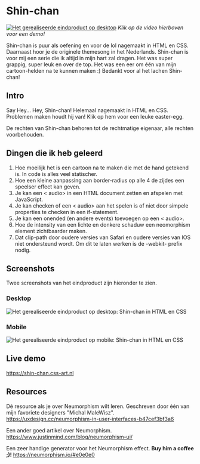 # Shin-chan
[![Het gerealiseerde eindproduct op desktop](https://shin-chan.css-art.nl/img/shinchan.png)](https://shin-chan.css-art.nl/video/shinchan/promo.mp4) 
<i>Klik op de video hierboven voor een demo!</i>

Shin-chan is puur als oefening en voor de lol nagemaakt in HTML en CSS. Daarnaast hoor je de originele themesong in het Nederlands. Shin-chan is voor mij een serie die ik altijd in mijn hart zal dragen. Het was super grappig, super leuk en over de top. Het was een eer om één van mijn cartoon-helden na te kunnen maken :) Bedankt voor al het lachen Shin-chan! 

## Intro
Say Hey... Hey, Shin-chan! Helemaal nagemaakt in HTML en CSS. Problemen maken houdt hij van!
Klik op hem voor een leuke easter-egg.

De rechten van Shin-chan behoren tot de rechtmatige eigenaar, alle rechten voorbehouden. 

## Dingen die ik heb geleerd
1. Hoe moeilijk het is een cartoon na te maken die met de hand getekend is. In code is alles veel statischer.
2. Hoe een kleine aanpassing aan border-radius op alle 4 de zijdes een speelser effect kan geven.
3. Je kan een < audio> in een HTML document zetten en afspelen met JavaScript. 
4. Je kan checken of een < audio> aan het spelen is of niet door simpele properties te checken in een if-statement.
5. Je kan een onended (en andere events) toevoegen op een < audio>.
6. Hoe de intensity van een lichte en donkere schaduw een neomorphism element zichtbaarder maken. 
7. Dat clip-path door oudere versies van Safari en oudere versies van IOS niet ondersteund wordt. Om dit te laten werken is de -webkit- prefix nodig. 

## Screenshots
Twee screenshots van het eindproduct zijn hieronder te zien.

### Desktop
![Het gerealiseerde eindproduct op desktop: Shin-chan in HTML en CSS](https://shin-chan.css-art.nl/img/shinchan.png "Shin-chan")

### Mobile
![Het gerealiseerde eindproduct op mobile: Shin-chan in HTML en CSS](https://shin-chan.css-art.nl/img/shinchan_mobile.png "Shin-chan")

## Live demo
https://shin-chan.css-art.nl

## Resources 
Dé resource als je over Neumorphism wilt leren. Geschreven door één van mijn favoriete designers "Michal MaleWisz". https://uxdesign.cc/neumorphism-in-user-interfaces-b47cef3bf3a6

Een ander goed artikel over Neumorphism. https://www.justinmind.com/blog/neumorphism-ui/

Een zeer handige generator voor het Neumorphism effect. <b> Buy him a coffee ;)! </b> https://neumorphism.io/#e0e0e0
